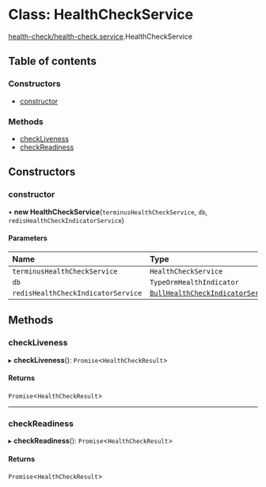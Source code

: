 # Class: HealthCheckService

[health-check/health-check.service](../modules/health_check_health_check_service.md).HealthCheckService

## Table of contents

### Constructors

- [constructor](health_check_health_check_service.HealthCheckService.md#constructor)

### Methods

- [checkLiveness](health_check_health_check_service.HealthCheckService.md#checkliveness)
- [checkReadiness](health_check_health_check_service.HealthCheckService.md#checkreadiness)

## Constructors

### constructor

• **new HealthCheckService**(`terminusHealthCheckService`, `db`, `redisHealthCheckIndicatorService`)

#### Parameters

| Name | Type |
| :------ | :------ |
| `terminusHealthCheckService` | `HealthCheckService` |
| `db` | `TypeOrmHealthIndicator` |
| `redisHealthCheckIndicatorService` | [`BullHealthCheckIndicatorService`](health_check_bull_health_check_indicator_service.BullHealthCheckIndicatorService.md) |

## Methods

### checkLiveness

▸ **checkLiveness**(): `Promise`<`HealthCheckResult`\>

#### Returns

`Promise`<`HealthCheckResult`\>

___

### checkReadiness

▸ **checkReadiness**(): `Promise`<`HealthCheckResult`\>

#### Returns

`Promise`<`HealthCheckResult`\>
